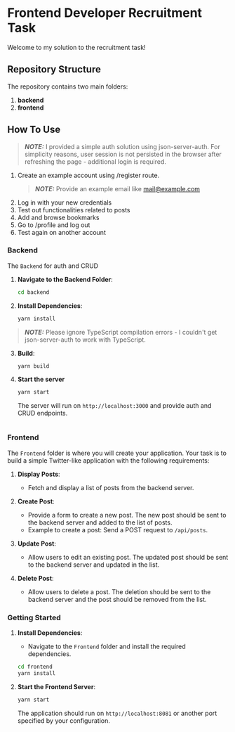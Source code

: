# Frontend Developer Recruitment Task

Welcome to my solution to the recruitment task!

## Repository Structure

The repository contains two main folders:

1. **backend**
2. **frontend**

## How To Use

> **_NOTE:_** I provided a simple auth solution using json-server-auth. For
> simplicity reasons, user session is not persisted in the browser after
> refreshing the page - additional login is required.

1. Create an example account using /register route.
   > **_NOTE:_** Provide an example email like mail@example.com
2. Log in with your new credentials
3. Test out functionalities related to posts
4. Add and browse bookmarks
5. Go to /profile and log out
6. Test again on another account

### Backend

The `Backend` for auth and CRUD

1. **Navigate to the Backend Folder**:

   ```bash
   cd backend
   ```

2. **Install Dependencies**:
   ```bash
   yarn install
   ```

> **_NOTE:_** Please ignore TypeScript compilation errors - I couldn't get
> json-server-auth to work with TypeScript.

3. **Build**:

   ```bash
   yarn build
   ```

4. **Start the server**

   ```bash
   yarn start
   ```

   The server will run on `http://localhost:3000` and provide auth and CRUD
   endpoints.

   ```

   ```

### Frontend

The `Frontend` folder is where you will create your application. Your task is to
build a simple Twitter-like application with the following requirements:

1. **Display Posts**:

   - Fetch and display a list of posts from the backend server.

2. **Create Post**:

   - Provide a form to create a new post. The new post should be sent to the
     backend server and added to the list of posts.
   - Example to create a post: Send a POST request to `/api/posts`.

3. **Update Post**:

   - Allow users to edit an existing post. The updated post should be sent to
     the backend server and updated in the list.

4. **Delete Post**:
   - Allow users to delete a post. The deletion should be sent to the backend
     server and the post should be removed from the list.

### Getting Started

1. **Install Dependencies**:

   - Navigate to the `Frontend` folder and install the required dependencies.

   ```bash
   cd frontend
   yarn install
   ```

2. **Start the Frontend Server**:

   ```bash
   yarn start
   ```

   The application should run on `http://localhost:8081` or another port
   specified by your configuration.
